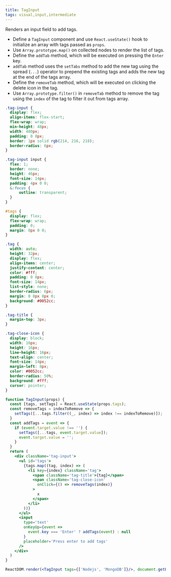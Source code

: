 ```yaml
---
title: TagInput
tags: visual,input,intermediate
---
```


Renders an input field to add tags.

- Define a `TagInput` component and use `React.useState()` hook to initialize an array with tags passed as `props`.
- Use `Array.prototype.map()` on collected nodes to render the list of tags.
- Define the `addTab` method, which will be executed on pressing the `Enter` key.
- `addTab` method uses the `setTabs` method to add the new tag using the spread (`...`) operator to prepend the existing tags and adds the new tag at the end of the tags array.
- Define the `removeTab` method, which will be executed on clicking the delete icon in the tag.
- Use `Array.prototype.filter()` in `removeTab` method to remove the tag using the `index` of the tag to filter it out from tags array.

```css
.tag-input {
  display: flex;
  align-items: flex-start;
  flex-wrap: wrap;
  min-height: 48px;
  width: 480px;
  padding: 0 8px;
  border: 1px solid rgb(214, 216, 218);
  border-radius: 6px;
}

.tag-input input {
  flex: 1;
  border: none;
  height: 46px;
  font-size: 14px;
  padding: 4px 0 0;
  &:focus {
      outline: transparent;
  }
}

#tags {
  display: flex;
  flex-wrap: wrap;
  padding: 0;
  margin: 8px 0 0;
}

.tag {
  width: auto;
  height: 32px;
  display: flex;
  align-items: center;
  justify-content: center;
  color: #fff;
  padding: 0 8px;
  font-size: 14px;
  list-style: none;
  border-radius: 6px;
  margin: 0 8px 8px 0;
  background: #0052cc;
}

.tag-title {
  margin-top: 3px;
}

.tag-close-icon {
  display: block;
  width: 16px;
  height: 16px;
  line-height: 16px;
  text-align: center;
  font-size: 14px;
  margin-left: 8px;
  color: #0052cc;
  border-radius: 50%;
  background: #fff;
  cursor: pointer;
}
```

```jsx
function TagInput(props) {
  const [tags, setTags] = React.useState(props.tags);
  const removeTags = indexToRemove => {
    setTags([...tags.filter((_, index) => index !== indexToRemove)]);
  }
  const addTags = event => {
    if (event.target.value !== '') {
      setTags([...tags, event.target.value]);
      event.target.value = '';
    }
  }
  return (
    <div className='tag-input'>
      <ul id='tags'>
        {tags.map((tag, index) => (
          <li key={index} className='tag'>
            <span className='tag-title'>{tag}</span>
            <span className='tag-close-icon'
              onClick={() => removeTags(index)}
            >
              x
            </span>
          </li>
        ))}
      </ul>
      <input
        type='text'
        onKeyUp={event =>
          event.key === 'Enter' ? addTags(event) : null
        }
        placeholder='Press enter to add tags'
      />
    </div>
  )
}
```

```jsx
ReactDOM.render(<TagInput tags={['Nodejs', 'MongoDB']}/>, document.getElementById('root'));
```
